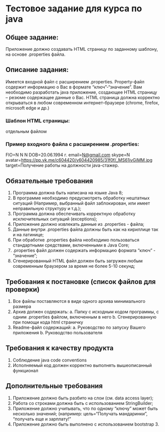 # Тестовое задание для курса по java
##  Общее задание:
Приложение должно создавать HTML страницу по заданному шаблону, на основе .properties файла.

##  Описание задания:
Имеется входной файл с расширением .properties. Property-файл содержит информацию о Вас в формате “ключ”-“значение”. Вам необходимо разработать java приложение, создающее HTML страницу – резюме содержащее данные о Вас. HTML страница должна корректно открываться в любом современном интернет-браузере (chrome, firefox, microsoft edge и др.)
### Шаблон HTML страницы:
отдельным файлом

### Пример входного файла с расширением .properties:
FIO=N N N
DOB=20.06.1994 г.
email=N@gmail.com
skype=N
avatar=https://pp.vk.me/c604420/v604420985/31f0f/_MS61ivGiMM.jpg
target=Получение работы на должности java-стажер.

##  Обязательные требования
1. Программа должна быть написана на языке Java 8;
2. В программе необходимо предусмотреть обработку нештатных ситуаций (Например, выбранный файл заблокирован, или имеет неправильную структуру и т.д.);
3. Программа должна обеспечивать корректную обработку исключительных ситуаций (exceptions);
4. Приложение должно извлекать данные из .properties - файла;
5. Данные внутри .properties файла должны быть как на кириллице так и на латинице;
6. При обработке .properties файла необходимо пользоваться стандартными средствами, включенными в Java Core;
7. .properties файл должен содержать информацию формата “ключ” - “значение”;
8. Сгенерированный HTML файл должен быть загружен любым современным браузером за время не более 5-10 секунд;

## Требования к постановке (список файлов для проверки)
1. Все файлы поставляются в виде одного архива минимального размера
2. Архив должен содержать:
a. Папку с исходным кодом программы, с одним .properties файлом, включенным в него 
b. Сгенерированную при помощи кода html страничку
3. Readme-файл содержащий:
a. Руководство по запуску Вашего приложения
b. Руководство пользователя

## Требования к качеству продукта
1. Соблюдение java code conventions
2. Исполняемый код должен корректно выполнять вышеописанный функционал

## Дополнительные требования
1. Приложение должно быть разбито на слои (см. data access layer);
2. Работа со строками должна быть с использованием StringBuilder;
3. Приложение должно учитывать, что по одному “ключу” может быть несколько значений; (например: цель=“Получать мандаринки”, “получать еще и зарплату!” 
4. Приложение должно быть выполнено с использованием bootstrap 3.
